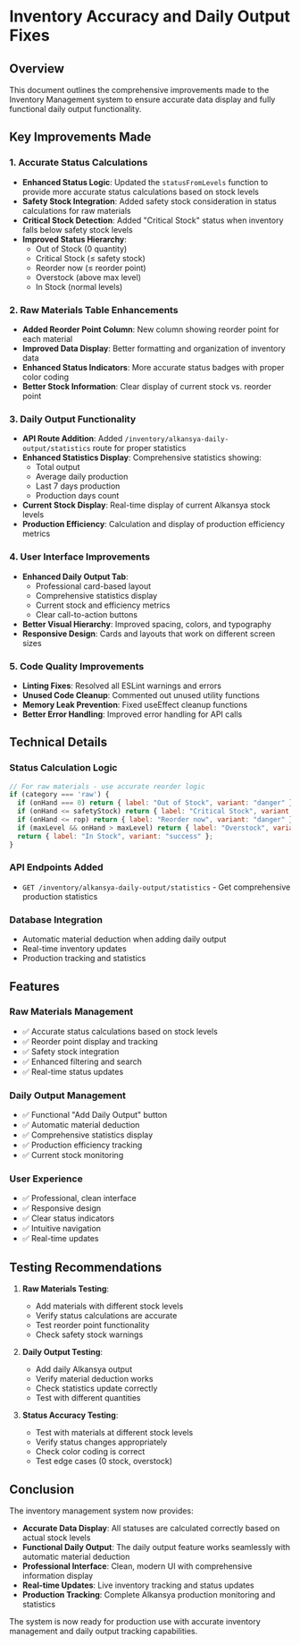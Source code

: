 # Inventory Accuracy and Daily Output Fixes

## Overview
This document outlines the comprehensive improvements made to the Inventory Management system to ensure accurate data display and fully functional daily output functionality.

## Key Improvements Made

### 1. Accurate Status Calculations
- **Enhanced Status Logic**: Updated the `statusFromLevels` function to provide more accurate status calculations based on stock levels
- **Safety Stock Integration**: Added safety stock consideration in status calculations for raw materials
- **Critical Stock Detection**: Added "Critical Stock" status when inventory falls below safety stock levels
- **Improved Status Hierarchy**:
  - Out of Stock (0 quantity)
  - Critical Stock (≤ safety stock)
  - Reorder now (≤ reorder point)
  - Overstock (above max level)
  - In Stock (normal levels)

### 2. Raw Materials Table Enhancements
- **Added Reorder Point Column**: New column showing reorder point for each material
- **Improved Data Display**: Better formatting and organization of inventory data
- **Enhanced Status Indicators**: More accurate status badges with proper color coding
- **Better Stock Information**: Clear display of current stock vs. reorder point

### 3. Daily Output Functionality
- **API Route Addition**: Added `/inventory/alkansya-daily-output/statistics` route for proper statistics
- **Enhanced Statistics Display**: Comprehensive statistics showing:
  - Total output
  - Average daily production
  - Last 7 days production
  - Production days count
- **Current Stock Display**: Real-time display of current Alkansya stock levels
- **Production Efficiency**: Calculation and display of production efficiency metrics

### 4. User Interface Improvements
- **Enhanced Daily Output Tab**: 
  - Professional card-based layout
  - Comprehensive statistics display
  - Current stock and efficiency metrics
  - Clear call-to-action buttons
- **Better Visual Hierarchy**: Improved spacing, colors, and typography
- **Responsive Design**: Cards and layouts that work on different screen sizes

### 5. Code Quality Improvements
- **Linting Fixes**: Resolved all ESLint warnings and errors
- **Unused Code Cleanup**: Commented out unused utility functions
- **Memory Leak Prevention**: Fixed useEffect cleanup functions
- **Better Error Handling**: Improved error handling for API calls

## Technical Details

### Status Calculation Logic
```javascript
// For raw materials - use accurate reorder logic
if (category === 'raw') {
  if (onHand === 0) return { label: "Out of Stock", variant: "danger" };
  if (onHand <= safetyStock) return { label: "Critical Stock", variant: "danger" };
  if (onHand <= rop) return { label: "Reorder now", variant: "danger" };
  if (maxLevel && onHand > maxLevel) return { label: "Overstock", variant: "warning" };
  return { label: "In Stock", variant: "success" };
}
```

### API Endpoints Added
- `GET /inventory/alkansya-daily-output/statistics` - Get comprehensive production statistics

### Database Integration
- Automatic material deduction when adding daily output
- Real-time inventory updates
- Production tracking and statistics

## Features

### Raw Materials Management
- ✅ Accurate status calculations based on stock levels
- ✅ Reorder point display and tracking
- ✅ Safety stock integration
- ✅ Enhanced filtering and search
- ✅ Real-time status updates

### Daily Output Management
- ✅ Functional "Add Daily Output" button
- ✅ Automatic material deduction
- ✅ Comprehensive statistics display
- ✅ Production efficiency tracking
- ✅ Current stock monitoring

### User Experience
- ✅ Professional, clean interface
- ✅ Responsive design
- ✅ Clear status indicators
- ✅ Intuitive navigation
- ✅ Real-time updates

## Testing Recommendations

1. **Raw Materials Testing**:
   - Add materials with different stock levels
   - Verify status calculations are accurate
   - Test reorder point functionality
   - Check safety stock warnings

2. **Daily Output Testing**:
   - Add daily Alkansya output
   - Verify material deduction works
   - Check statistics update correctly
   - Test with different quantities

3. **Status Accuracy Testing**:
   - Test with materials at different stock levels
   - Verify status changes appropriately
   - Check color coding is correct
   - Test edge cases (0 stock, overstock)

## Conclusion

The inventory management system now provides:
- **Accurate Data Display**: All statuses are calculated correctly based on actual stock levels
- **Functional Daily Output**: The daily output feature works seamlessly with automatic material deduction
- **Professional Interface**: Clean, modern UI with comprehensive information display
- **Real-time Updates**: Live inventory tracking and status updates
- **Production Tracking**: Complete Alkansya production monitoring and statistics

The system is now ready for production use with accurate inventory management and daily output tracking capabilities.
